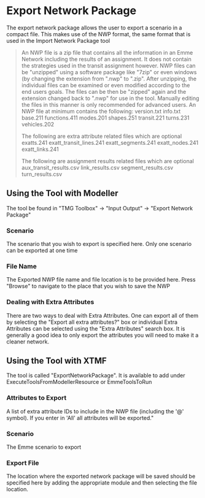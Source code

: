 # **Export Network Package**
The export network package allows the user to export a scenario in a compact file. This makes use of the NWP format, the same format that is used in the Import Network Package tool
> An NWP file is a zip file that contains all the information in an Emme Network including the results of an assignment. It does not contain the strategies used in the transit assignment however.  NWP files can be "unzipped" using a software package like "7zip" or even windows (by changing the extension from ".nwp" to ".zip". After unzipping, the individual files can be examined or even modified according to the end users goals. The files can be then be "zipped" again and the extension changed back to ".nwp" for use in the tool. Manually editing the files in this manner is only recommended for advanced users.
> An NWP file at minimum contains the following:
> version.txt
> info.txt
> base.211
> functions.411
> modes.201
> shapes.251
> transit.221
> turns.231
> vehicles.202
> 
> The following are extra attribute related files which are optional
> exatts.241
> exatt_transit_lines.241
> exatt_segments.241
> exatt_nodes.241
> exatt_links.241
> 
> The following are assignment results related files which are optional
> aux_transit_results.csv
> link_results.csv
> segment_results.csv
> turn_results.csv


## **Using the Tool with Modeller**
The tool be found in "TMG Toolbox" -> "Input Output" -> "Export Network Package"

### Scenario
The scenario that you wish to export is specified here. Only one scenario can be exported at one time

### File Name
The Exported NWP file name and file location is to be provided here. Press "Browse" to navigate to the place that you wish to save the NWP

### Dealing with Extra Attributes
There are two ways to deal with Extra Attributes. One can export all of them by selecting the "Export all extra attributes?" box or individual Extra Attributes can be selected using the "Extra Attributes" search box. It is generally a good idea to only export the attributes you will need to make it a cleaner network. 


## **Using the Tool with XTMF**
The tool is called "ExportNetworkPackage". It is available to add under ExecuteToolsFromModellerResource or EmmeToolsToRun

### Attributes to Export
A list of extra attribute IDs to include in the NWP file (including the '@' symbol).  If you enter in 'All' all attributes will be exported."

### Scenario
The Emme scenario to export

### Export File
The location where the exported network package will be saved should be specified here by adding the appropriate module and then selecting the file location.











